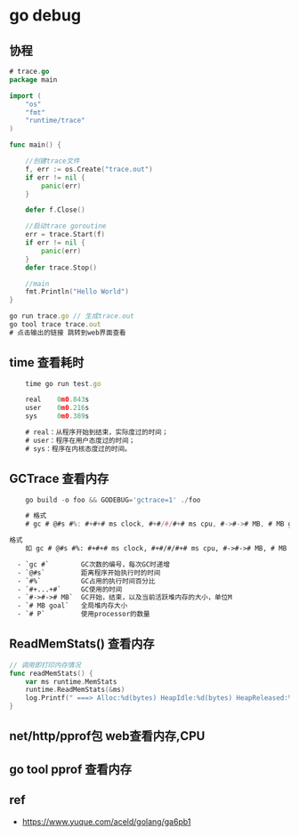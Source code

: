 # go debug

## 协程

```go
# trace.go
package main

import (
    "os"
    "fmt"
    "runtime/trace"
)

func main() {

    //创建trace文件
    f, err := os.Create("trace.out")
    if err != nil {
        panic(err)
    }

    defer f.Close()

    //启动trace goroutine
    err = trace.Start(f)
    if err != nil {
        panic(err)
    }
    defer trace.Stop()

    //main
    fmt.Println("Hello World")
}
```

```js
go run trace.go // 生成trace.out
go tool trace trace.out
# 点击输出的链接 跳转到web界面查看
```

## time 查看耗时

```js
    time go run test.go

    real	0m0.843s
    user	0m0.216s
    sys	    0m0.389s

    # real：从程序开始到结束，实际度过的时间；
    # user：程序在用户态度过的时间；
    # sys：程序在内核态度过的时间。
```

## GCTrace 查看内存

```js
    go build -o foo && GODEBUG='gctrace=1' ./foo

    # 格式
    # gc # @#s #%: #+#+# ms clock, #+#/#/#+# ms cpu, #->#-># MB, # MB goal, # P

```

```txt
格式
    如 gc # @#s #%: #+#+# ms clock, #+#/#/#+# ms cpu, #->#-># MB, # MB goal, # P

  - `gc #`        GC次数的编号，每次GC时递增  
  - `@#s`         距离程序开始执行时的时间  
  - `#%`          GC占用的执行时间百分比  
  - `#+...+#`     GC使用的时间  
  - `#->#-># MB`  GC开始，结束，以及当前活跃堆内存的大小，单位M  
  - `# MB goal`   全局堆内存大小  
  - `# P`         使用processor的数量  
```

## ReadMemStats() 查看内存

```go
// 调用即打印内存情况
func readMemStats() {   
    var ms runtime.MemStats
    runtime.ReadMemStats(&ms)
    log.Printf(" ===> Alloc:%d(bytes) HeapIdle:%d(bytes) HeapReleased:%d(bytes)", ms.Alloc, ms.HeapIdle, ms.HeapReleased)
}
```

## net/http/pprof包 web查看内存,CPU

## go tool pprof 查看内存

## ref

- <https://www.yuque.com/aceld/golang/ga6pb1>